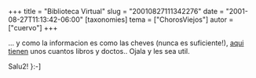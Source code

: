 +++
title = "Biblioteca Virtual"
slug = "20010827111342276"
date = "2001-08-27T11:13:42-06:00"
[taxonomies]
tema = ["ChorosViejos"]
autor = ["cuervo"]
+++

... y como la informacion es como las cheves (nunca es suficiente!),
[aqui tienen](http://148.214.12.10/libros/index.html) unos cuantos
libros y doctos.. Ojala y les sea util.

Salu2! }:-\]
